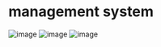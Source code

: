 # management system


![image](https://user-images.githubusercontent.com/41049653/178387370-f4983ba6-070e-4372-b2d6-fc59fc0f10d2.png)
![image](https://user-images.githubusercontent.com/41049653/178389041-e1bcc92f-2f3f-43d5-93c7-55c876978b24.png)
![image](https://user-images.githubusercontent.com/41049653/178389084-4856de45-2c78-467e-9ee1-0010375e1fbf.png)
